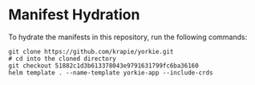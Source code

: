 # Manifest Hydration

To hydrate the manifests in this repository, run the following commands:

```shell
git clone https://github.com/krapie/yorkie.git
# cd into the cloned directory
git checkout 51882c1d3b613378043e9791631799fc6ba36160
helm template . --name-template yorkie-app --include-crds
```
